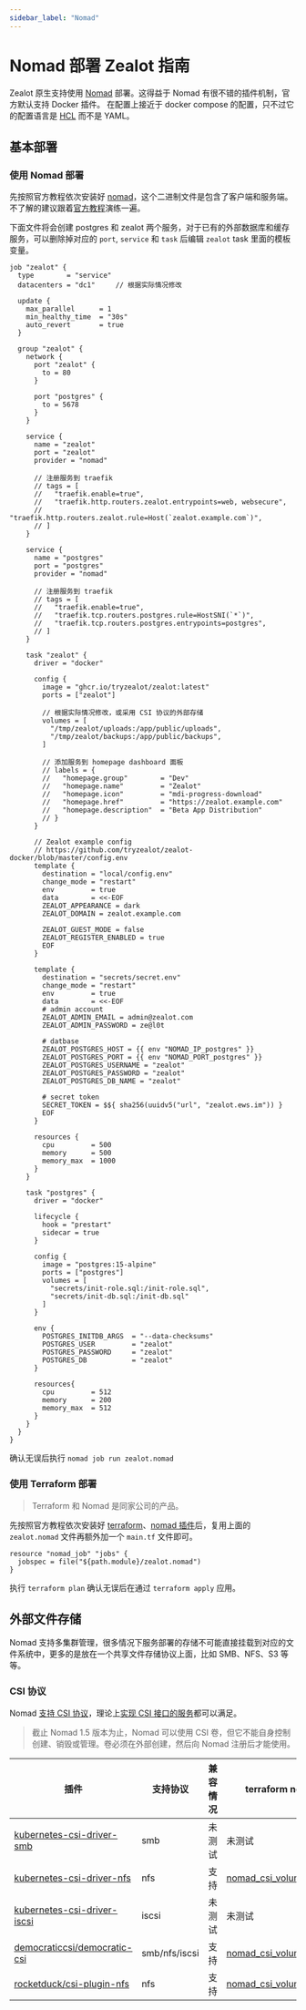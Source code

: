 ```yaml
---
sidebar_label: "Nomad"
---
```


# Nomad 部署 Zealot 指南

Zealot 原生支持使用 [Nomad](https://www.nomadproject.io/) 部署。这得益于 Nomad 有很不错的插件机制，官方默认支持 Docker 插件。
在配置上接近于 docker compose 的配置，只不过它的配置语言是 [HCL](https://developer.hashicorp.com/nomad/docs/job-specification/hcl2) 而不是 YAML。

## 基本部署

### 使用 Nomad 部署

先按照官方教程依次安装好 [nomad](https://developer.hashicorp.com/nomad/docs/install)，这个二进制文件是包含了客户端和服务端。
不了解的建议跟着[官方教程](https://developer.hashicorp.com/nomad/tutorials/get-started)演练一遍。

下面文件将会创建 postgres 和 zealot 两个服务，对于已有的外部数据库和缓存服务，可以删除掉对应的 `port`, `service` 和 `task` 后编辑 `zealot` task 里面的模板变量。

```hcl title="zealot.nomad"
job "zealot" {
  type        = "service"
  datacenters = "dc1"     // 根据实际情况修改

  update {
    max_parallel      = 1
    min_healthy_time  = "30s"
    auto_revert       = true
  }

  group "zealot" {
    network {
      port "zealot" {
        to = 80
      }

      port "postgres" {
        to = 5678
      }
    }

    service {
      name = "zealot"
      port = "zealot"
      provider = "nomad"

      // 注册服务到 traefik
      // tags = [
      //   "traefik.enable=true",
      //   "traefik.http.routers.zealot.entrypoints=web, websecure",
      //   "traefik.http.routers.zealot.rule=Host(`zealot.example.com`)",
      // ]
    }

    service {
      name = "postgres"
      port = "postgres"
      provider = "nomad"

      // 注册服务到 traefik
      // tags = [
      //   "traefik.enable=true",
      //   "traefik.tcp.routers.postgres.rule=HostSNI(`*`)",
      //   "traefik.tcp.routers.postgres.entrypoints=postgres",
      // ]
    }

    task "zealot" {
      driver = "docker"

      config {
        image = "ghcr.io/tryzealot/zealot:latest"
        ports = ["zealot"]

        // 根据实际情况修改，或采用 CSI 协议的外部存储
        volumes = [
          "/tmp/zealot/uploads:/app/public/uploads",
          "/tmp/zealot/backups:/app/public/backups",
        ]

        // 添加服务到 homepage dashboard 面板
        // labels = {
        //   "homepage.group"        = "Dev"
        //   "homepage.name"         = "Zealot"
        //   "homepage.icon"         = "mdi-progress-download"
        //   "homepage.href"         = "https://zealot.example.com"
        //   "homepage.description"  = "Beta App Distribution"
        // }
      }

      // Zealot example config
      // https://github.com/tryzealot/zealot-docker/blob/master/config.env
      template {
        destination = "local/config.env"
        change_mode = "restart"
        env         = true
        data        = <<-EOF
        ZEALOT_APPEARANCE = dark
        ZEALOT_DOMAIN = zealot.example.com

        ZEALOT_GUEST_MODE = false
        ZEALOT_REGISTER_ENABLED = true
        EOF
      }

      template {
        destination = "secrets/secret.env"
        change_mode = "restart"
        env         = true
        data        = <<-EOF
        # admin account
        ZEALOT_ADMIN_EMAIL = admin@zealot.com
        ZEALOT_ADMIN_PASSWORD = ze@l0t

        # datbase
        ZEALOT_POSTGRES_HOST = {{ env "NOMAD_IP_postgres" }}
        ZEALOT_POSTGRES_PORT = {{ env "NOMAD_PORT_postgres" }}
        ZEALOT_POSTGRES_USERNAME = "zealot"
        ZEALOT_POSTGRES_PASSWORD = "zealot"
        ZEALOT_POSTGRES_DB_NAME = "zealot"

        # secret token
        SECRET_TOKEN = $${ sha256(uuidv5("url", "zealot.ews.im")) }
        EOF
      }

      resources {
        cpu         = 500
        memory      = 500
        memory_max  = 1000
      }
    }

    task "postgres" {
      driver = "docker"

      lifecycle {
        hook = "prestart"
        sidecar = true
      }

      config {
        image = "postgres:15-alpine"
        ports = ["postgres"]
        volumes = [
          "secrets/init-role.sql:/init-role.sql",
          "secrets/init-db.sql:/init-db.sql"
        ]
      }

      env {
        POSTGRES_INITDB_ARGS  = "--data-checksums"
        POSTGRES_USER         = "zealot"
        POSTGRES_PASSWORD     = "zealot"
        POSTGRES_DB           = "zealot"
      }

      resources{
        cpu         = 512
        memory      = 200
        memory_max  = 512
      }
    }
  }
}
```

确认无误后执行 `nomad job run zealot.nomad`

### 使用 Terraform 部署

> Terraform 和 Nomad 是同家公司的产品。

先按照官方教程依次安装好 [terraform](https://www.terraform.io/)、[nomad 插件](https://registry.terraform.io/providers/hashicorp/nomad/)后，复用上面的 `zealot.nomad` 文件再额外加一个 `main.tf` 文件即可。

```hcl
resource "nomad_job" "jobs" {
  jobspec = file("${path.module}/zealot.nomad")
}
```

执行 `terraform plan` 确认无误后在通过 `terraform apply` 应用。

## 外部文件存储

Nomad 支持多集群管理，很多情况下服务部署的存储不可能直接挂载到对应的文件系统中，更多的是放在一个共享文件存储协议上面，比如 SMB、NFS、S3 等等。

### CSI 协议

Nomad [支持 CSI 协议](https://developer.hashicorp.com/nomad/tutorials/stateful-workloads/stateful-workloads-csi-volumes)，理论上[实现 CSI 接口的服务](https://kubernetes-csi.github.io/docs/drivers.html)都可以满足。

> 截止 Nomad 1.5 版本为止，Nomad 可以使用 CSI 卷，但它不能自身控制创建、销毁或管理。卷必须在外部创建，然后向 Nomad 注册后才能使用。

插件 | 支持协议 | 兼容情况 | terraform nomad 资源
---|---|---|---
[kubernetes-csi-driver-smb](https://github.com/kubernetes-csi/csi-driver-smb) | smb | 未测试 | 未测试
[kubernetes-csi-driver-nfs](https://github.com/kubernetes-csi/csi-driver-nfs) | nfs | 支持 | [nomad_csi_volume_registration](https://registry.terraform.io/providers/hashicorp/nomad/latest/docs/resources/csi_volume_registration)
[kubernetes-csi-driver-iscsi](https://github.com/kubernetes-csi/csi-driver-iscsi) | iscsi | 未测试 | 未测试
[democraticcsi/democratic-csi](https://github.com/democratic-csi/democratic-csi) | smb/nfs/iscsi | 支持 | [nomad_csi_volume](https://registry.terraform.io/providers/hashicorp/nomad/latest/docs/resources/csi_volume)
[rocketduck/csi-plugin-nfs](https://gitlab.com/rocketduck/csi-plugin-nfs) | nfs | 支持 | [nomad_csi_volume](https://registry.terraform.io/providers/hashicorp/nomad/latest/docs/resources/csi_volume)
